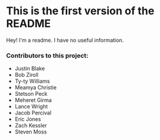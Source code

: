 This is the first version of the README
=======================================

Hey! I'm a readme. I have no useful information.

### Contributors to this project:
* Justin Blake
* Bob Ziroll
* Ty-ty Williams
* Meamya Christie
* Stetson Peck
* Meheret Girma
* Lance Wright
* Jacob Percival
* Eric Jones
* Zach Kessler
* Steven Moss

